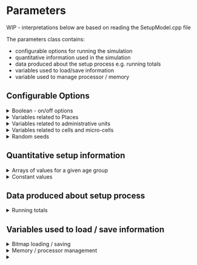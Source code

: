 # Parameters

WIP - interpretations below are based on reading the SetupModel.cpp file

The parameters class contains:
- configurable options for running the simulation 
- quantitative information used in the simulation
- data produced about the setup process e.g. running totals
- variables used to load/save information
- variable used to manage processor / memory


## Configurable Options
<details>
  <summary>Boolean - on/off options</summary>
  
  A value of '1' for the given variable turns that option 'on'
  
  | Variable | Description |
  | --------------- | --------------- |
  | DoBin |  | 
  | DoHeteroDensity | read population density info from file | 
  | DoAdUnits | use administrative units | 
  | DoAdUnitBoundaries | | 
  | DoPlaces | turn on 'places' functionality | 
  | DoSpecifyPop | Specify number of hosts (given by PopSize variable) | 
  | DoAirports | turn on 'airports' functionality | 
  | DoInitUpdateProbs |  | 
  | DoDigitalContactTracing | use digital contact tracing | 
  | ClusterDigitalContactUsers | cluster users of digital contact tracing by household | 
  | DoSI |  | 
  | DoMassVacc | implement mass vaccination programme prioritised by age | 
  | EnhancedSocDistClusterByHousehold |  | 
  | LocalBeta | | 
  | OutputBitmap | generate bitmap file of results | 
  |  |  | 
  
	
  
</details>

<details>
  <summary>Variables related to Places</summary>
  
  | Variable | Description |
  | --------------- | --------------- |
  | NPlace | number of places | 
  | PlaceTypeNum | number of place types | 
  | HotelPlaceType | index of element in places array corresponding to 'hotel' | 
  | PlaceTypeGroupSizeParam1[] | group size in given place type? | 
  | PlaceTypeTrans[] | transmission rate in given place type | 
  | SymptPlaceTypeContactRate[] | rate of those in given place type displaying symptoms who will use contact tracing? | 
  | SymptPlaceTypeWithdrawalProp[] |  | 
  | PlaceTypePropBetweenGroupLinks[] |  | 
</details>

<details>
  <summary>Variables related to administrative units</summary>
  
  | Variable | Description |
  | --------------- | --------------- |
  | AdunitLevel1Mask |  | 
  | AdunitLevel1Divisor |  | 
  | AdunitLevel1Lookup |  | 
  |  |  | 
</details>


<details>
  <summary>Variables related to cells and micro-cells</summary>
  
  | Variable | Description |
  | --------------- | --------------- |
  | NC | total number of cells | 
  | ncw | number of columns in grid of cells | 
  | nch | number of rows in grid of cells | 
  | NMC | total number of micro-cells - calculated as function of number of cells and cells per microcell | 
  | NMCL | number of micro-cell columns in each cell (squared to give number of micro-cells) | 
  | nmcw | number of micro-cell columns in cell | 
  | nmch | number of micro-cell rows in cell | 
  |  |  | 
</details>

<details>
  <summary>Random seeds</summary>
  
  | Variable | Description |
  | --------------- | --------------- |
  | setupSeed1 |  | 
  | setupSeed2 |  | 
  | nextSetupSeed1 |  | 
  | setupSeed2 |  | 
  |  |  | 
  
</details>

## Quantitative setup information

<details>
  <summary>Arrays of values for a given age group</summary>
  
  | Variable | Description |
  | --------------- | --------------- |
  | AgeInfectiousness[] | infectiousness values for given age group | 
  | ProportionSymptomatic[] | proportion of those that display symptoms for given age group | 
  | RelativeSpatialContact[] |  | 
  | infectiousness[] |  | 
  | EnhancedSocDistProportionCompliant[] | proportion of given age group likely to comply with social distancing | 
  | ProportionSmartphoneUsersByAge[] | proportion of population of that age that use smart phones - used to determine likelihood of a person of a given age using a smart phone and in turn digital contact tracing  |
</details>


<details>
  <summary>Constant values</summary>
  
  | Variable | Description |
  | --------------- | --------------- |
  | VaccPriorityGroupAge[] | array containing two elements: the min and max age for vaccination priority group | 
  | VaccProp | proportion of population to be vaccinated | 
  | SymptInfectiousnes | infectiousness rate when symptomatic | 
  | InfectiousPeriod | amount of time an infected host is infectious for | 
  | infectious_icdf |  | 
  | SymptSpatialContactRate |  | 
  | LatentToSymptDelay |  |
  | PropPopUsingDigitalContactTracing | proportion of population using digital contact tracing |
  | PopSize | number of hosts |
  |  |  |
  |  |  |

</details>

## Data produced about setup process

<details>
  <summary>Running totals</summary>
  
  | Variable | Description |
  | --------------- | --------------- |
  | NDigitalContactUsers | Count of number of digitabl contact tracing app users | 
  | NDigitalHouseholdUsers | Count of househods using digital contact tracing app | 
  |  |  | 
  |  |  | 
  |  |  | 
</details>

## Variables used to load / save information

<details>
  <summary>Bitmap loading / saving</summary>
  
  | Variable | Description |
  | --------------- | --------------- |
  | SpatialBoundingBox[] | array of four elements - starts large then adjusted to immediately surround x,y | 
  | width | width of calculated spatial bounding box - SpatialBoundingBox[2] - SpatialBoundingBox[0]. for non-heterodensity, width = squre root of population size? | 
  | height | height of calculated spatial bounding box - SpatialBoundingBox[3] - SpatialBoundingBox[1]. for non-heterodensity, width = squre root of population size? | 
  | CountryDivisor |  | 
  | LongitudeCutLine |  | 
  | BinFileLen | number of lines in input file - used for file reading |
  | BinFileBuf | contents of input file - used for file reading |
  | BitmapScale | x-scale |
  | BitmapAspectScale | aspect ratio of bitmap |
  | scalex |  |
  | scaley |  |
  | bwidth | bitmap width |
  | bheight | bitmap height |
  | bheight2 | bheight + 20 to shift above legend |
  |  |  |
  |  |  |
  |  |  |
</details>

<details>
  <summary>Memory / processor management</summary>
  
  | Variable | Description |
  | --------------- | --------------- |
  | KernelShape |  | 
  | KernelScale |  | 
  | KernelP3 |  | 
  | KernelP4 |  | 
  | KernelType |  | 
  | MoveKernelShape |  | 
  | MoveKernelScale |  | 
  | MoveKernelP3 |  | 
  | MoveKernelP4 |  | 
  | MoveKernelType |  | 
  |  |  | 
  |  |  | 
  |  |  | 
</details>


<details>
  <summary></summary>
  
  | Variable | Description |
  | --------------- | --------------- |
  |  |  | 
</details>
